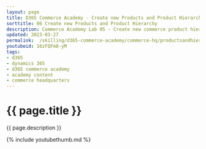 ```yaml
---
layout: page
title: D365 Commerce Academy - Create new Products and Product Hierarchy
sorttitle: 06 Create new Products and Product Hierarchy
description: Commerce Academy Lab 05 - Create new commerce product hierarchy nodes, create a new dimension group and create new products in Commerce Headquarters. Create variants and release the products to a legal entity. Define additinal configurations at product level to ensure newly created product can be used in transaction at newly created online store.
updated: 2023-03-27
permalink:  /skilling/d365-commerce-academy/commerce-hq/productsandhierarchy
youtubeid: 16zFQFm8-yM
tags: 
- d365
- dynamics 365
- d365 commerce academy
- academy content
- commerce headquarters
---
```


# {{ page.title }}

{{ page.description }}

{% include youtubethumb.md %}